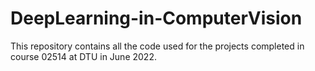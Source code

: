 # DeepLearning-in-ComputerVision
This repository contains all the code used for the projects completed in course 02514 at DTU in June 2022.

